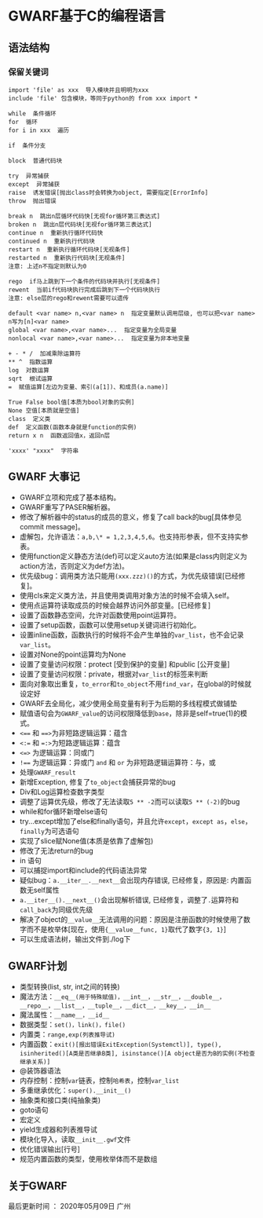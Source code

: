 # GWARF基于C的编程语言
## 语法结构
### 保留关键词
```
import 'file' as xxx  导入模块并且明明为xxx
include 'file' 包含模块，等同于python的 from xxx import *

while  条件循环
for  循环
for i in xxx  遍历

if  条件分支

block  普通代码块

try  异常捕获
except  异常捕获
raise  诱发错误[抛出class时会转换为object, 需要指定[ErrorInfo]
throw  抛出错误

break n  跳出n层循环代码快[无视for循环第三表达式]
broken n  跳出n层代码块[无视for循环第三表达式]
continue n  重新执行循环代码快
continued n  重新执行代码块
restart n  重新执行循环代码块[无视条件]
restarted n  重新执行代码块[无视条件]
注意: 上述n不指定则默认为0

rego  if马上跳到下一个条件的代码块并执行[无视条件]
rewent  当前if代码块执行完成后跳到下一个代码块执行
注意: else层的rego和rewent需要可以遗传

default <var name> n,<var name> n  指定变量默认调用层级, 也可以把<var name> n写为[n]<var name>
global <var name>,<var name>...  指定变量为全局变量
nonlocal <var name>,<var name>...  指定变量为非本地变量

+ - * /  加减乘除运算符
** ^  指数运算
log  对数运算
sqrt  根试运算
=  赋值运算[左边为变量、索引(a[1])、和成员(a.name)]

True False bool值[本质为bool对象的实例]
None 空值[本质就是空值]
class  定义类
def  定义函数(函数本身就是function的实例)
return x n  函数返回值x，返回n层

'xxxx' "xxxx"  字符串
```

## GWARF 大事记
* GWARF立项和完成了基本结构。
* GWARF重写了PASER解析器。
* 修改了解析器中的status的成员的意义，修复了call back的bug[具体参见commit message]。
* 虚解包，允许语法：``a,b,\* = 1,2,3,4,5,6``。也支持形参表，但不支持实参表。
* 使用function定义静态方法(def)可以定义auto方法(如果是class内则定义为action方法，否则定义为def方法)。
* 优先级bug：调用类方法只能用``(xxx.zzz)()``的方式，为优先级错误[已经修复]。
* 使用cls来定义类方法，并且使用类调用对象方法的时候不会填入self。
* 使用点运算符读取成员的时候会越界访问外部变量。[已经修复]
* 设置了函数静态空间，允许对函数使用point运算符。
* 设置了setup函数，函数可以使用setup关键词进行初始化。
* 设置inline函数，函数执行的时候将不会产生单独的``var_list``，也不会记录``var_list``。
* 设置对None的point运算均为None
* 设置了变量访问权限：protect [受到保护的变量] 和public [公开变量]
* 设置了变量访问权限：private，根据对``var_list``的标签来判断
* 面向对象取出重复，``to_error``和``to_object``不用``find_var``，在global的时候就设定好
* GWARF去全局化，减少使用全局变量有利于为后期的多线程模式做铺垫
* 赋值语句会为``GWARF_value``的访问权限降低到``base``，除非是self=true(1)的模式。
* ``<==`` 和 ``==>``为非短路逻辑运算：蕴含
* ``<:=`` 和 ``=:>``为短路逻辑运算：蕴含
* ``<=>`` 为逻辑运算：同或门
* ``!==`` 为逻辑运算：异或门 ``and`` 和 ``or`` 为非短路逻辑运算符：与，或
* 处理``GWARF_result``
* 新增Exception, 修复了``to_object``会捕获异常的bug
* Div和Log运算检查数字类型
* 调整了运算优先级，修改了无法读取``5 ** -2``而可以读取``5 ** (-2)``的bug
* while和for循环新增else语句
* try...except增加了else和finally语句，并且允许``except``，``except as``，``else``，``finally``为可选语句
* 实现了slice赋None值(本质是依靠了虚解包)
* 修改了无法return的bug
* in 语句
* 可以捕捉import和include的代码语法异常
* 疑似bug：``a.__iter__.__next__``会出现内存错误, 已经修复，原因是: 内置函数无self属性
* ``a.__iter__().__next__()``会出现解析错误, 已经修复，调整了``.``运算符和``call_back``为同级优先级
* 解决了object的``__value__``无法调用的问题：原因是注册函数的时候使用了数字而不是枚举体[现在，使用``{__value__func, 1}``取代了数字``{3, 1}``]
* 可以生成语法树，输出文件到./log下
## GWARF计划
* 类型转换(list, str, int之间的转换)
* 魔法方法：``__eq__(用于特殊赋值)，__int__，__str__，__double__，__repo__，__list__，__tuple__，__dict__，__key__，__in__``
* 魔法属性：``__name__，__id__``
* 数据类型：``set()，link()，file()``
* 内置类：``range,exp(列表推导试)``
* 内置函数：``exit()[报出错误ExitException(Systemctl)], type(), isinherited()[A类是否继承B类], isinstance()[A object是否为B的实例(不检查继承关系)]``
* @装饰器语法
* 内存控制：控制``var``链表，控制``哈希表``，控制``var_list``
* 多重继承优化：``super().__init__()``
* 抽象类和接口类(纯抽象类)
* goto语句
* 宏定义
* yield生成器和列表推导试
* 模块化导入，读取``__init__.gwf``文件
* 优化错误输出[行号]
* 规范内置函数的类型，使用枚举体而不是数组
## 关于GWARF
最后更新时间 ： 2020年05月09日 广州
